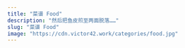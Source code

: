 ```yaml
---
title: "菜谱 Food"
description: "然后把鱼皮煎至两面脱落……"
slug: "菜谱 Food"
image: "https://cdn.victor42.work/categories/food.jpg"
---
```

